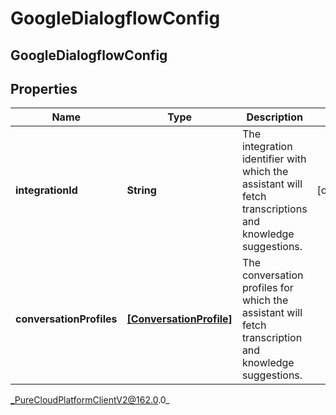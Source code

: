 # GoogleDialogflowConfig

## GoogleDialogflowConfig

## Properties

|Name | Type | Description | Notes|
|------------ | ------------- | ------------- | -------------|
| **integrationId** | **String** | The integration identifier with which the assistant will fetch transcriptions and knowledge suggestions. | [optional] |
| **conversationProfiles** | [**[ConversationProfile]**](ConversationProfile) | The conversation profiles for which the assistant will fetch transcription and knowledge suggestions. | |



_PureCloudPlatformClientV2@162.0.0_
